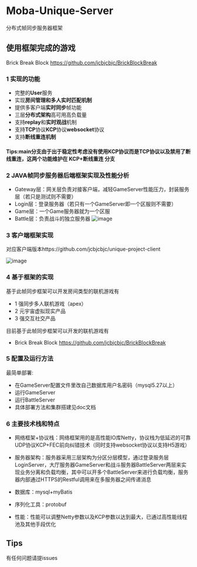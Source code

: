 # Moba-Unique-Server
 分布式帧同步服务器框架
 
## 使用框架完成的游戏
Brick Break Block    https://github.com/jcbjcbjc/BrickBlockBreak
 
### 1 实现的功能
- 完整的**User**服务
- 实现**房间管理和多人实时匹配机制**
- 提供多客户端**实时同步**帧功能
- 三层**分布式架构**高可用高负载量
- 支持**replay**和**实时观战**机制
- 支持**TCP**协议**KCP**协议**websocket**协议
- 支持**断线重连机制**
#### **Tips**:main分支由于出于稳定性考虑没有使用KCP协议而是TCP协议以及禁用了断线重连，这两个功能维护在 KCP+断线重连 分支

### 2 JAVA帧同步服务器后端框架实现及性能分析
- Gateway层：网关层负责对接客户端，减轻GameServer性能压力，封装服务层（若只是测试则不需要）
- Login层：登录服务器（若只有一个GameServer即一个区服则不需要）
- Game层：一个Game服务器就为一个区服
- Battle层：负责战斗的独立服务器
![image](https://user-images.githubusercontent.com/91889375/164408950-0cd0c680-0bd4-447f-a9da-43ba0122b120.png)

### 3   客户端框架实现
对应客户端版本https://github.com/jcbjcbjc/unique-project-client

![image](https://user-images.githubusercontent.com/91889375/164409201-9e9958bc-d10c-4bcd-a4fb-95bd5f986794.png)

### 4   基于框架的实现

基于此帧同步框架可以开发房间类型的联机游戏有
- 1  强同步多人联机游戏（apex）
- 2  元宇宙虚拟现实产品
- 3  强交互社交产品

目前基于此帧同步框架可以开发的联机游戏有
- Brick Break Block    https://github.com/jcbjcbjc/BrickBlockBreak

### 5    配置及运行方法
最简单部署:
- 在GameServer配置文件里改自己数据库用户名密码（mysql5.27以上）
- 运行GameServer
- 运行BattleServer
- 具体部署方法和集群搭建见doc文档
### 6 主要技术栈和特点
- 网络框架+协议栈：网络框架用的是高性能IO库Netty，协议栈为低延迟的可靠UDP协议KCP+FEC前向纠错技术（同时支持websocket协议以支持H5游戏）

- 服务器架构：服务器采用三层架构为分区分层模型，通过登录服务层LoginServer，大厅服务器GameServer和战斗服务器BattleServer两层来实现业务分离和负载均衡，其中可以开多个BattleServer来进行负载均衡，服务器内部通过HTTPS的Restful调用来在多服务器之间传递消息

- 数据库：mysql+myBatis

- 序列化工具：protobuf

- 性能：性能可以调整Netty参数以及KCP参数以达到最大，已通过高性能线程池及其他手段优化

## Tips
有任何问题请提issues









